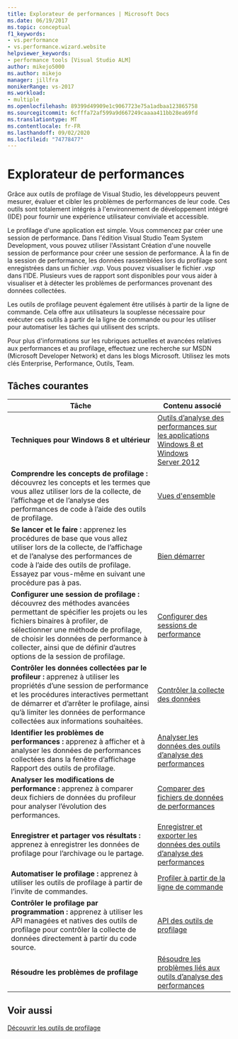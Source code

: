 ```yaml
---
title: Explorateur de performances | Microsoft Docs
ms.date: 06/19/2017
ms.topic: conceptual
f1_keywords:
- vs.performance
- vs.performance.wizard.website
helpviewer_keywords:
- performance tools [Visual Studio ALM]
author: mikejo5000
ms.author: mikejo
manager: jillfra
monikerRange: vs-2017
ms.workload:
- multiple
ms.openlocfilehash: 89399d49909e1c9067723e75a1adbaa123865758
ms.sourcegitcommit: 6cfffa72af599a9d667249caaaa411bb28ea69fd
ms.translationtype: MT
ms.contentlocale: fr-FR
ms.lasthandoff: 09/02/2020
ms.locfileid: "74778477"
---
```

# <a name="performance-explorer"></a>Explorateur de performances

Grâce aux outils de profilage de Visual Studio, les développeurs peuvent mesurer, évaluer et cibler les problèmes de performances de leur code. Ces outils sont totalement intégrés à l'environnement de développement intégré (IDE) pour fournir une expérience utilisateur conviviale et accessible.

Le profilage d'une application est simple. Vous commencez par créer une session de performance. Dans l'édition Visual Studio Team System Development, vous pouvez utiliser l'Assistant Création d'une nouvelle session de performance pour créer une session de performance. À la fin de la session de performance, les données rassemblées lors du profilage sont enregistrées dans un fichier .*vsp*. Vous pouvez visualiser le fichier .*vsp* dans l’IDE. Plusieurs vues de rapport sont disponibles pour vous aider à visualiser et à détecter les problèmes de performances provenant des données collectées.

Les outils de profilage peuvent également être utilisés à partir de la ligne de commande. Cela offre aux utilisateurs la souplesse nécessaire pour exécuter ces outils à partir de la ligne de commande ou pour les utiliser pour automatiser les tâches qui utilisent des scripts.

Pour plus d'informations sur les rubriques actuelles et avancées relatives aux performances et au profilage, effectuez une recherche sur MSDN (Microsoft Developer Network) et dans les blogs Microsoft. Utilisez les mots clés Enterprise, Performance, Outils, Team.

## <a name="common-tasks"></a>Tâches courantes

|Tâche|Contenu associé|
|----------|---------------------|
|**Techniques pour Windows 8 et ultérieur**|[Outils d’analyse des performances sur les applications Windows 8 et Windows Server 2012](../profiling/performance-tools-on-windows-8-and-windows-server-2012-applications.md)|
|**Comprendre les concepts de profilage :** découvrez les concepts et les termes que vous allez utiliser lors de la collecte, de l’affichage et de l’analyse des performances de code à l’aide des outils de profilage.|[Vues d'ensemble](../profiling/overviews-performance-tools.md)|
|**Se lancer et le faire :** apprenez les procédures de base que vous allez utiliser lors de la collecte, de l’affichage et de l’analyse des performances de code à l’aide des outils de profilage. Essayez par vous-même en suivant une procédure pas à pas.|[Bien démarrer](../profiling/getting-started-with-performance-tools.md)|
|**Configurer une session de profilage :** découvrez des méthodes avancées permettant de spécifier les projets ou les fichiers binaires à profiler, de sélectionner une méthode de profilage, de choisir les données de performance à collecter, ainsi que de définir d’autres options de la session de profilage.|[Configurer des sessions de performance](../profiling/configuring-performance-sessions.md)|
|**Contrôler les données collectées par le profileur :** apprenez à utiliser les propriétés d’une session de performance et les procédures interactives permettant de démarrer et d’arrêter le profilage, ainsi qu’à limiter les données de performance collectées aux informations souhaitées.|[Contrôler la collecte des données](../profiling/controlling-data-collection.md)|
|**Identifier les problèmes de performances :** apprenez à afficher et à analyser les données de performances collectées dans la fenêtre d’affichage Rapport des outils de profilage.|[Analyser les données des outils d’analyse des performances](../profiling/analyzing-performance-tools-data.md)|
|**Analyser les modifications de performance :** apprenez à comparer deux fichiers de données du profileur pour analyser l’évolution des performances.|[Comparer des fichiers de données de performances](../profiling/comparing-performance-data-files.md)|
|**Enregistrer et partager vos résultats :** apprenez à enregistrer les données de profilage pour l’archivage ou le partage.|[Enregistrer et exporter les données des outils d’analyse des performances](../profiling/saving-and-exporting-performance-tools-data.md)|
|**Automatiser le profilage :** apprenez à utiliser les outils de profilage à partir de l’invite de commandes.|[Profiler à partir de la ligne de commande](../profiling/using-the-profiling-tools-from-the-command-line.md)|
|**Contrôler le profilage par programmation :** apprenez à utiliser les API managées et natives des outils de profilage pour contrôler la collecte de données directement à partir du code source.|[API des outils de profilage](../profiling/profiling-tools-apis.md)|
|**Résoudre les problèmes de profilage**|[Résoudre les problèmes liés aux outils d’analyse des performances](../profiling/troubleshooting-performance-tools-issues.md)|

## <a name="see-also"></a>Voir aussi

[Découvrir les outils de profilage](../profiling/profiling-feature-tour.md)
